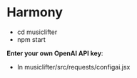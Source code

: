 # Harmony
- cd musiclifter
- npm start

**Enter your own OpenAI API key**:
- In musiclifter/src/requests/configai.jsx
